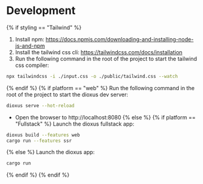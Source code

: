 # Development
{% if styling == "Tailwind" %}
1. Install npm: https://docs.npmjs.com/downloading-and-installing-node-js-and-npm
2. Install the tailwind css cli: https://tailwindcss.com/docs/installation
3. Run the following command in the root of the project to start the tailwind css compiler:

```bash
npx tailwindcss -i ./input.css -o ./public/tailwind.css --watch
```
{% endif %}
{% if platform == "web" %}
Run the following command in the root of the project to start the dioxus dev server:

```bash
dioxus serve --hot-reload
```

- Open the browser to http://localhost:8080
{% else %}
{% if platform == "Fullstack" %}
Launch the dioxus fullstack app:

```bash
dioxus build --features web
cargo run --features ssr
```
{% else %}
Launch the dioxus app:

```bash
cargo run
```
{% endif %}
{% endif %}